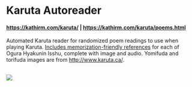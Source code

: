 # Karuta Autoreader

#### https://kathirm.com/karuta/  |  https://kathirm.com/karuta/poems.html

Automated Karuta reader for randomized poem readings to use when playing Karuta. [Includes memorization-friendly references](https://kathirm.com/karuta/poems.html) for each of Ogura Hyakunin Isshu, complete with image and audio. Yomifuda and torifuda images are from http://www.karuta.ca/.

<br />
<a href="https://kathirm.com/karuta/"><img src=https://i.imgur.com/aSigtfk.png></a>
